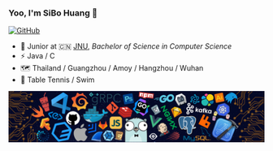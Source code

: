### Yoo, I'm SiBo Huang 👋

[![GitHub](https://img.shields.io/badge/dynamic/json?logo=github&label=GitHub&labelColor=495867&color=495867&query=%24.data.totalSubs&url=https%3A%2F%2Fapi.spencerwoo.com%2Fsubstats%2F%3Fsource%3Dgithub%26queryKey%3Dhayschan&style=flat-square)](https://https://github.com/angrebobo)

- 🍻 Junior at 🇨🇳 [JNU](https://www.jnu.edu.cn/main.htm), _Bachelor of Science in Computer Science_
- ⚡ Java / C
- 🗺️ Thailand / Guangzhou / Amoy / Hangzhou / Wuhan
- 🏓 Table Tennis / Swim

![图片](/src/header.png)
